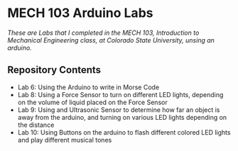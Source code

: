 # MECH 103 Arduino Labs
*These are Labs that I completed in the MECH 103, Introduction to Mechanical Engineering class, at Colorado State University, unsing an arduino.*

## Repository Contents
* Lab 6: Using the Arduino to write in Morse Code
* Lab 8: Using a Force Sensor to turn on different LED lights, depending on the volume of liquid placed on the Force Sensor
* Lab 9: Using and Ultrasonic Sensor to determine how far an object is away from the arduino, and turning on various LED lights depending on the distance
* Lab 10: Using Buttons on the arduino to flash different colored LED lights and play different musical tones
